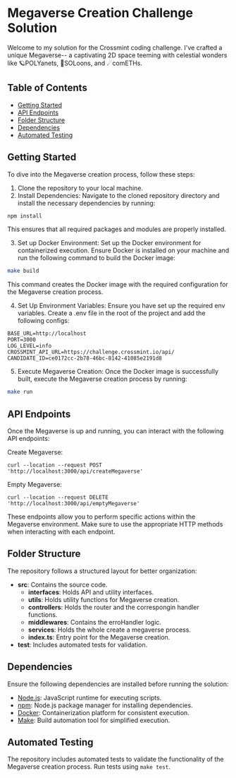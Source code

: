 # Megaverse Creation Challenge Solution

Welcome to my solution for the Crossmint coding challenge. I've crafted a unique Megaverse-- a captivating 2D space teeming with celestial wonders like 🪐POLYanets, 🌙SOLoons, and ☄comETHs.

## Table of Contents

- [Getting Started](#getting-started)
- [API Endpoints](#api-endpoints)
- [Folder Structure](#folder-structure)
- [Dependencies](#dependencies)
- [Automated Testing](#automated-testing)

## Getting Started

To dive into the Megaverse creation process, follow these steps:

1. Clone the repository to your local machine.
2. Install Dependencies:
Navigate to the cloned repository directory and install the necessary dependencies by running:

```bash
npm install
```
This ensures that all required packages and modules are properly installed.

3. Set up Docker Environment:
Set up the Docker environment for containerized execution. Ensure Docker is installed on your machine and run the following command to build the Docker image:

```bash
make build
```
This command creates the Docker image with the required configuration for the Megaverse creation process.

4. Set Up Environment Variables:
Ensure you have set up the required env variables. Create a .env file in the root of the project and add the following configs:

```
BASE_URL=http://localhost
PORT=3000
LOG_LEVEL=info
CROSSMINT_API_URL=https://challenge.crossmint.io/api/
CANDIDATE_ID=ce0172cc-2b78-46bc-8142-41085e2191d8
```

5. Execute Megaverse Creation:
Once the Docker image is successfully built, execute the Megaverse creation process by running:

```bash
make run
```

## API Endpoints
Once the Megaverse is up and running, you can interact with the following API endpoints:

Create Megaverse:
```
curl --location --request POST 'http://localhost:3000/api/createMegaverse'
```

Empty Megaverse:
```
curl --location --request DELETE 'http://localhost:3000/api/emptyMegaverse'
```

These endpoints allow you to perform specific actions within the Megaverse environment. Make sure to use the appropriate HTTP methods when interacting with each endpoint.

## Folder Structure

The repository follows a structured layout for better organization:

- **src**: Contains the source code.
  - **interfaces**: Holds API and utility interfaces.
  - **utils**: Holds utility functions for Megaverse creation.
  - **controllers**: Holds the router and the correspongin handler functions.
  - **middlewares**: Contains the erroHandler logic.
  - **services**: Holds the whole create a megaverse process.
  - **index.ts**: Entry point for the Megaverse creation.
- **test**: Includes automated tests for validation.

## Dependencies

Ensure the following dependencies are installed before running the solution:

- [Node.js](https://nodejs.org/): JavaScript runtime for executing scripts.
- [npm](https://www.npmjs.com/): Node.js package manager for installing dependencies.
- [Docker](https://www.docker.com/): Containerization platform for consistent execution.
- [Make](https://www.gnu.org/software/make/): Build automation tool for simplified execution.

## Automated Testing

The repository includes automated tests to validate the functionality of the Megaverse creation process. Run tests using `make test`.
